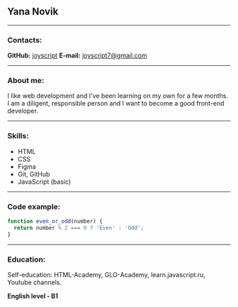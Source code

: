 ## Yana Novik

---

### Contacts:

**GitHub:** [joyscript](https://github.com/joyscript)
**E-mail:** joyscript7@gmail.com<br>

---

### About me:

I like web development and I've been learning on my own for a few months. I am a diligent, responsible person and I want to become a good front-end developer.

---

### Skills:

- HTML
- CSS
- Figma
- Git, GitHub
- JavaScript (basic)

---

### Code example:

```javascript
function even_or_odd(number) {
  return number % 2 === 0 ? 'Even' : 'Odd';
}
```

---

### Education:

Self-education: HTML-Academy, GLO-Academy, learn.javascript.ru, Youtube channels.

**English level - B1**
